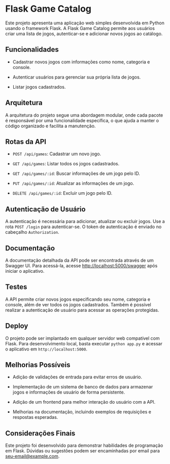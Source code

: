 # Flask Game Catalog

Este projeto apresenta uma aplicação web simples desenvolvida em Python usando o framework Flask. A Flask Game Catalog permite aos usuários criar uma lista de jogos, autenticar-se e adicionar novos jogos ao catálogo.

## Funcionalidades

* Cadastrar novos jogos com informações como nome, categoria e console.

* Autenticar usuários para gerenciar sua própria lista de jogos.

* Listar jogos cadastrados.

## Arquitetura

A arquitetura do projeto segue uma abordagem modular, onde cada pacote é responsável por uma funcionalidade específica, o que ajuda a manter o código organizado e facilita a manutenção.

## Rotas da API

* `POST /api/games`: Cadastrar um novo jogo.

* `GET /api/games`: Listar todos os jogos cadastrados.

* `GET /api/games/:id`: Buscar informações de um jogo pelo ID.

* `PUT /api/games/:id`: Atualizar as informações de um jogo.

* `DELETE /api/games/:id`: Excluir um jogo pelo ID.

## Autenticação de Usuário

A autenticação é necessária para adicionar, atualizar ou excluir jogos. Use a rota `POST /login` para autenticar-se. O token de autenticação é enviado no cabeçalho `Authorization`.

## Documentação

A documentação detalhada da API pode ser encontrada através de um Swagger UI. Para acessá-la, acesse [http://localhost:5000/swagger](http://localhost:5000/swagger) após iniciar o aplicativo.

## Testes

A API permite criar novos jogos especificando seu nome, categoria e console, além de ver todos os jogos cadastrados. Também é possível realizar a autenticação de usuário para acessar as operações protegidas.

## Deploy

O projeto pode ser implantado em qualquer servidor web compatível com Flask. Para desenvolvimento local, basta executar `python app.py` e acessar o aplicativo em `http://localhost:5000`.

## Melhorias Possíveis

* Adição de validações de entrada para evitar erros de usuário.

* Implementação de um sistema de banco de dados para armazenar jogos e informações de usuário de forma persistente.

* Adição de um frontend para melhor interação do usuário com a API.

* Melhorias na documentação, incluindo exemplos de requisições e respostas esperadas.

## Considerações Finais

Este projeto foi desenvolvido para demonstrar habilidades de programação em Flask. Dúvidas ou sugestões podem ser encaminhadas por email para [seu-email@example.com](gabribmeireles@hotmail.com).
